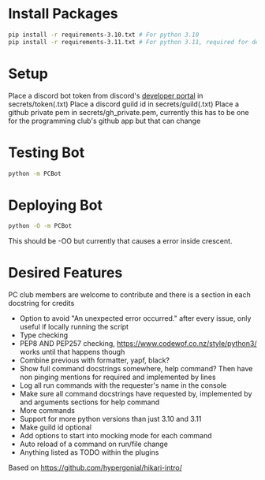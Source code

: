 # Install Packages
```sh
pip install -r requirements-3.10.txt # For python 3.10
pip install -r requirements-3.11.txt # For python 3.11, required for dectalk plugin
```

# Setup
Place a discord bot token from discord's [developer portal](https://discord.com/developers/applications) in secrets/token(.txt)
Place a discord guild id in secrets/guild(.txt)
Place a github private pem in secrets/gh_private.pem, currently this has to be one for the programming club's github app but that can change

# Testing Bot
```sh
python -m PCBot
```

# Deploying Bot
```sh
python -O -m PCBot
```
This should be -OO but currently that causes a error inside crescent.

# Desired Features
PC club members are welcome to contribute and there is a section in each docstring for credits
* Option to avoid "An unexpected error occurred." after every issue, only useful if locally running the script
* Type checking
* PEP8 AND PEP257 checking, https://www.codewof.co.nz/style/python3/ works until that happens though
* Combine previous with formatter, yapf, black?
* Show full command docstrings somewhere, help command? Then have non pinging mentions for required and implemented by lines
* Log all run commands with the requester's name in the console
* Make sure all command docstrings have requested by, implemented by and arguments sections for help command
* More commands
* Support for more python versions than just 3.10 and 3.11
* Make guild id optional
* Add options to start into mocking mode for each command
* Auto reload of a command on run/file change
* Anything listed as TODO within the plugins


Based on https://github.com/hypergonial/hikari-intro/
